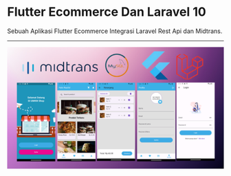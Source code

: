 # Flutter Ecommerce Dan Laravel 10

Sebuah Aplikasi Flutter Ecommerce Integrasi Laravel Rest Api dan Midtrans.
<hr>
<img src="banner kursus flutter.png">


